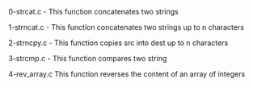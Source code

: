 0-strcat.c - This function concatenates two strings

1-strncat.c - This function concatenates two strings up to n characters

2-strncpy.c - This function copies src into dest up to n characters

3-strcmp.c - This function compares two string

4-rev_array.c This function reverses the content of an array of integers
